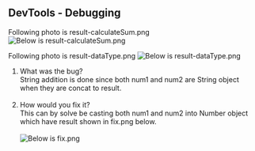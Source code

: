 ## DevTools - Debugging

Following photo is result-calculateSum.png 
![Below is result-calculateSum.png](./devtools/result-calculateSum.png)

Following photo is result-dataType.png
![Below is result-dataType.png](./devtools/result-dataType.png)

1. What was the bug? <br>
   String addition is done since both num1 and num2 are String object when they are concat to result. <br> <br>
2. How would you fix it? <br>
   This can by solve be casting both num1 and num2 into Number object which have result shown in fix.png below.<br> <br>
   ![Below is fix.png](./devtools/fix.png)